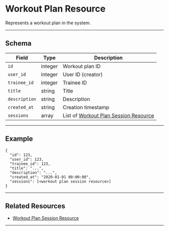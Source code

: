 # Workout Plan Resource

Represents a workout plan in the system.


---

## Schema
| Field         | Type    | Description                                 |
|-------------- |---------|---------------------------------------------|
| `id`          | integer | Workout plan ID                             |
| `user_id`     | integer | User ID (creator)                           |
| `trainee_id`  | integer | Trainee ID                                  |
| `title`       | string  | Title                                       |
| `description` | string  | Description                                 |
| `created_at`  | string  | Creation timestamp                          |
| `sessions`    | array   | List of [Workout Plan Session Resource](sessions/workout_plan_session_resource.md) |

---

## Example
```
{
  "id": 123,
  "user_id": 123,
  "trainee_id": 123,
  "title": "...",
  "description": "...",
  "created_at": "2020-01-01 00:00:00",
  "sessions": [<workout plan session resource>]
}
```

---

## Related Resources
- [Workout Plan Session Resource](sessions/workout_plan_session_resource.md)

---
